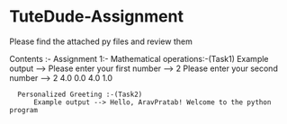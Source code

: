 # TuteDude-Assignment

Please find the attached py files and review them

Contents :-
  Assignment 1:-
      Mathematical operations:-(Task1)
          Example output -->  Please enter your first number --> 2
                              Please enter your second number --> 2
                              4.0
                              0.0
                              4.0
                              1.0

      Personalized Greeting :-(Task2)
          Example output --> Hello, AravPratab! Welcome to the python program
